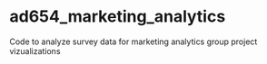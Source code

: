 # ad654_marketing_analytics
Code to analyze survey data for marketing analytics group project vizualizations
